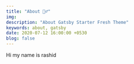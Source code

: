 ```yaml
---
title: "About 🙋‍♂️"
img:
description: "About Gatsby Starter Fresh Theme"
keywords: about, gatsby
date: 2020-07-12 16:00:00 +0530
blog: false
---
```


Hi my name is rashid
